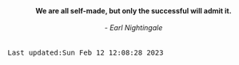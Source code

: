 
<div align="center"><b><span>We are all self-made, but only the successful will admit it.</span></b><br><br><i> - Earl Nightingale</i></div>
<br><br><kbd>Last updated:Sun Feb 12 12:08:28 2023</kbd>